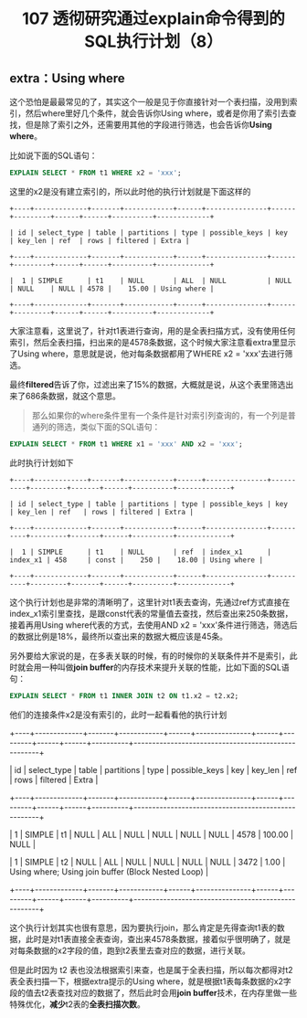 <h1 align="center">107 透彻研究通过explain命令得到的SQL执行计划（8）</h1>



## extra：Using where

这个恐怕是最最常见的了，其实这个一般是见于你直接针对一个表扫描，没用到索引，然后where里好几个条件，就会告诉你Using where，或者是你用了索引去查找，但是除了索引之外，还需要用其他的字段进行筛选，也会告诉你**Using where**。

比如说下面的SQL语句：

```sql
EXPLAIN SELECT * FROM t1 WHERE x2 = 'xxx';
```

这里的x2是没有建立索引的，所以此时他的执行计划就是下面这样的

```
+----+-------------+-------+------------+------+---------------+------+---------+------+------+----------+-------------+

| id | select_type | table | partitions | type | possible_keys | key  | key_len | ref  | rows | filtered | Extra |

+----+-------------+-------+------------+------+---------------+------+---------+------+------+----------+-------------+

|  1 | SIMPLE      | t1    | NULL       | ALL  | NULL          | NULL | NULL    | NULL | 4578 |    15.00 | Using where |

+----+-------------+-------+------------+------+---------------+------+---------+------+------+----------+-------------+
```

大家注意看，这里说了，针对t1表进行查询，用的是全表扫描方式，没有使用任何索引，然后全表扫描，扫出来的是4578条数据，这个时候大家注意看extra里显示了Using where，意思就是说，他对每条数据都用了WHERE x2 = 'xxx'去进行筛选。

最终**filtered**告诉了你，过滤出来了15%的数据，大概就是说，从这个表里筛选出来了686条数据，就这个意思。

> 那么如果你的where条件里有一个条件是针对索引列查询的，有一个列是普通列的筛选，类似下面的SQL语句：

```sql
EXPLAIN SELECT * FROM t1 WHERE x1 = 'xxx' AND x2 = 'xxx';
```

此时执行计划如下

```
+----+-------------+-------+------------+------+---------------+----------+---------+-------+------+----------+-------------+

| id | select_type | table | partitions | type | possible_keys | key      | key_len | ref   | rows | filtered | Extra |

+----+-------------+-------+------------+------+---------------+----------+---------+-------+------+----------+-------------+

|  1 | SIMPLE      | t1    | NULL       | ref  | index_x1      | index_x1 | 458     | const |    250 |    18.00 | Using where |

+----+-------------+-------+------------+------+---------------+----------+---------+-------+------+----------+-------------+
```

这个执行计划也是非常的清晰明了，这里针对t1表去查询，先通过ref方式直接在index_x1索引里查找，是跟const代表的常量值去查找，然后查出来250条数据，接着再用Using where代表的方式，去使用AND x2 = 'xxx'条件进行筛选，筛选后的数据比例是18%，最终所以查出来的数据大概应该是45条。

另外要给大家说的是，在多表关联的时候，有的时候你的关联条件并不是索引，此时就会用一种叫做**join buffer**的内存技术来提升关联的性能，比如下面的SQL语句：

```sql
EXPLAIN SELECT * FROM t1 INNER JOIN t2 ON t1.x2 = t2.x2;
```

他们的连接条件x2是没有索引的，此时一起看看他的执行计划

+----+-------------+-------+------------+------+---------------+------+---------+------+------+----------+----------------------------------------------------+

| id | select_type | table | partitions | type | possible_keys | key  | key_len | ref  | rows | filtered | Extra |

+----+-------------+-------+------------+------+---------------+------+---------+------+------+----------+----------------------------------------------------+

|  1 | SIMPLE    | t1   | NULL    | ALL  | NULL      | NULL | NULL   | NULL | 4578 |  100.00 | NULL |

|  1 | SIMPLE    | t2   | NULL    | ALL  | NULL      | NULL | NULL   | NULL | 3472 |   1.00 | Using where; Using join buffer (Block Nested Loop) |

+----+-------------+-------+------------+------+---------------+------+---------+------+------+----------+----------------------------------------------------+

这个执行计划其实也很有意思，因为要执行join，那么肯定是先得查询t1表的数据，此时是对t1表直接全表查询，查出来4578条数据，接着似乎很明确了，就是对每条数据的x2字段的值，跑到t2表里去查对应的数据，进行关联。

但是此时因为 t2 表也没法根据索引来查，也是属于全表扫描，所以每次都得对t2表全表扫描一下，根据extra提示的Using where，就是根据t1表每条数据的x2字段的值去t2表查找对应的数据了，然后此时会用**join buffer**技术，在内存里做一些特殊优化，**减少**t2表的**全表扫描次数**。

